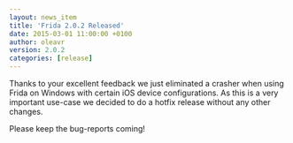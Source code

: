 ```yaml
---
layout: news_item
title: 'Frida 2.0.2 Released'
date: 2015-03-01 11:00:00 +0100
author: oleavr
version: 2.0.2
categories: [release]
---
```


Thanks to your excellent feedback we just eliminated a crasher when using
Frida on Windows with certain iOS device configurations. As this is a very
important use-case we decided to do a hotfix release without any other changes.

Please keep the bug-reports coming!
